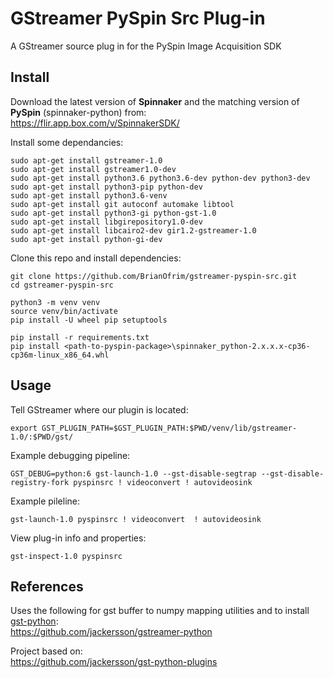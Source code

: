 # GStreamer PySpin Src Plug-in

A GStreamer source plug in for the PySpin Image Acquisition SDK

## Install

Download the latest version of **Spinnaker** and the matching version of **PySpin** (spinnaker-python) from:  
https://flir.app.box.com/v/SpinnakerSDK/

Install some dependancies:  

    sudo apt-get install gstreamer-1.0
    sudo apt-get install gstreamer1.0-dev
    sudo apt-get install python3.6 python3.6-dev python-dev python3-dev
    sudo apt-get install python3-pip python-dev 
    sudo apt-get install python3.6-venv
    sudo apt-get install git autoconf automake libtool
    sudo apt-get install python3-gi python-gst-1.0 
    sudo apt-get install libgirepository1.0-dev
    sudo apt-get install libcairo2-dev gir1.2-gstreamer-1.0
    sudo apt-get install python-gi-dev

Clone this repo and install dependencies: 
 
    git clone https://github.com/BrianOfrim/gstreamer-pyspin-src.git
    cd gstreamer-pyspin-src

    python3 -m venv venv
    source venv/bin/activate
    pip install -U wheel pip setuptools

    pip install -r requirements.txt
    pip install <path-to-pyspin-package>\spinnaker_python-2.x.x.x-cp36-cp36m-linux_x86_64.whl

## Usage

Tell GStreamer where our plugin is located:

    export GST_PLUGIN_PATH=$GST_PLUGIN_PATH:$PWD/venv/lib/gstreamer-1.0/:$PWD/gst/

Example debugging pipeline:

    GST_DEBUG=python:6 gst-launch-1.0 --gst-disable-segtrap --gst-disable-registry-fork pyspinsrc ! videoconvert ! autovideosink

Example pileline:

    gst-launch-1.0 pyspinsrc ! videoconvert  ! autovideosink

View plug-in info and properties:

    gst-inspect-1.0 pyspinsrc

## References

Uses the following for gst buffer to numpy mapping utilities and to install [gst-python](https://github.com/GStreamer/gst-python):  
https://github.com/jackersson/gstreamer-python

Project based on:  
https://github.com/jackersson/gst-python-plugins
